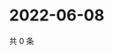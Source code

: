 # 2022-06-08

共 0 条

<!-- BEGIN WEIBO -->
<!-- 最后更新时间 Wed Jun 08 2022 04:01:27 GMT+0800 (China Standard Time) -->

<!-- END WEIBO -->
